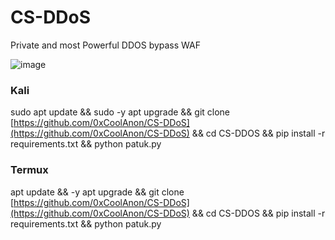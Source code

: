# CS-DDoS
Private and most Powerful DDOS bypass WAF

![image](https://github.com/0xCoolAnon/CS-DDoS/assets/110695357/44b41762-af83-4fa3-bb75-fc5c9e7268ba)

### Kali
sudo apt update && sudo -y apt upgrade && git clone [https://github.com/0xCoolAnon/CS-DDoS](https://github.com/0xCoolAnon/CS-DDoS) && cd CS-DDOS && pip install -r requirements.txt && python patuk.py

### Termux
apt update && -y apt upgrade && git clone [https://github.com/0xCoolAnon/CS-DDoS](https://github.com/0xCoolAnon/CS-DDoS) && cd CS-DDOS && pip install -r requirements.txt && python patuk.py
